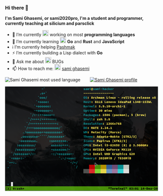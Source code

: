 ### Hi there 👋

<strong>I'm Sami Ghasemi, or sami2020pro, I'm a student and programmer, currently teaching at silicium and parsclick</strong>

- 🔭 I’m currently <img src="https://img.icons8.com/color/48/000000/work.png" width="20" height="20"> working on most **programming languages**
- 🌱 I’m currently learning <img src="https://img.icons8.com/color/48/000000/golang.png" width="20" height="20"> **Go** and **Rust** and **JavaScript**
- ℹ️ I’m currently helping <a href="https://github.com/pashmaklang/pashmak" width="20" height="20">Pashmak</a>
- ⚡ I’m currently building a Lisp dialect with **Go**
- 💬 Ask me about <img src="https://img.icons8.com/color/48/000000/bug.png" width="20" height="20"> BUGs
- 📫 How to reach me: <img src="https://img.icons8.com/color/48/000000/twitter.png" width="20" height="20"> <a href="https://twitter.com/samipro80529617">sami ghasemi</a>

![Sami Ghasemi most used language](https://github-readme-stats.vercel.app/api/top-langs/?username=sami2020pro&theme=algolia) &nbsp;&nbsp;&nbsp;&nbsp;&nbsp;&nbsp; [![Sami Ghasemi profile](https://github-readme-stats.vercel.app/api?username=sami2020pro&theme=algolia)](https://github.com/anuraghazra/github-readme-stats)

<div>
  <img 
    src="os.png"
    alt="Smai Ghasemi | sami2020pro | GitHub"
    style="max-width:100%;"
  />
</div>

<!--- 😄 Pronouns: ...
- ⚡ Fun fact: ...
-->
<!--- 👯 I’m looking to collaborate on ...
- 🤔 I’m looking for help with ...-->
<!-- - 🧊 I’m currently building a <img src="https://img.icons8.com/color/48/000000/web.png" width="20" height="20"> web framework for **Nim** language -->
